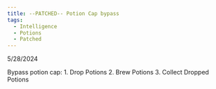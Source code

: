 ```yaml
---
title: --PATCHED-- Potion Cap bypass
tags:
  - Intelligence
  - Potions
  - Patched
---
```

5/28/2024

Bypass potion cap:
	1. Drop Potions
	2. Brew Potions
	3. Collect Dropped Potions